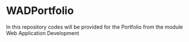 # WADPortfolio
In this repository codes will be provided for the Portfolio from the module Web Application Development
